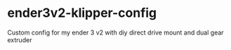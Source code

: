 # ender3v2-klipper-config
Custom config for my ender 3 v2 with diy direct drive mount and dual gear extruder

